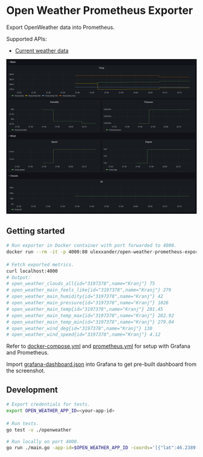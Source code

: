 # Open Weather Prometheus Exporter

Export OpenWeather data into Prometheus.

Supported APIs:

- [Current weather data](https://openweathermap.org/current)

![Grafana Dashboard](./grafana-dashboard.png)

## Getting started

```sh
# Run exporter in Docker container with port forwarded to 4000.
docker run --rm -it -p 4000:80 ulexxander/open-weather-prometheus-exporter -app-id=<your-app-id> -coords='[{"lat":46.2389,"lon":14.3556}]'

# Fetch exported metrics.
curl localhost:4000
# Output:
# open_weather_clouds_all{id="3197378",name="Kranj"} 75
# open_weather_main_feels_like{id="3197378",name="Kranj"} 279
# open_weather_main_humidity{id="3197378",name="Kranj"} 42
# open_weather_main_pressure{id="3197378",name="Kranj"} 1026
# open_weather_main_temp{id="3197378",name="Kranj"} 281.45
# open_weather_main_temp_max{id="3197378",name="Kranj"} 282.92
# open_weather_main_temp_min{id="3197378",name="Kranj"} 279.04
# open_weather_wind_deg{id="3197378",name="Kranj"} 130
# open_weather_wind_speed{id="3197378",name="Kranj"} 4.12
```

Refer to [docker-compose.yml](./docker-compose.yml) and [prometheus.yml](./prometheus.yml) for setup with Grafana and Prometheus.

Import [grafana-dashboard.json](grafana-dashboard.json) into Grafana to get pre-built dashboard from the screenshot.

## Development

```sh
# Export credentials for tests.
export OPEN_WEATHER_APP_ID=<your-app-id>

# Run tests.
go test -v ./openweather
```

```sh
# Run locally on port 4000.
go run ./main.go -app-id=$OPEN_WEATHER_APP_ID -coords='[{"lat":46.2389,"lon":14.3556}]' -addr=:4000 -interval=5s
```
